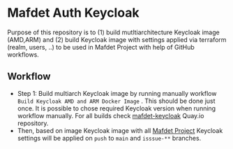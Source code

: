 # Mafdet Auth Keycloak

Purpose of this repository is to (1) build mutltiarchitecture Keycloak image (AMD,ARM) and (2) build Keycloak image with settings applied via terraform (realm, users, ..) to be used in Mafdet Project with help of GitHub workflows.

## Workflow
- Step 1: Build multiarch Keycloak image by running manually workflow `Build Keycloak AMD and ARM Docker Image` . This should be done just once. It is possible to chose required Keycloak version when running workflow manually. For all builds check [mafdet-keycloak](https://quay.io/repository/semicorp/mafdet-keycloak?tab=tags) Quay.io repository. 
- Then, based on image Keycloak image with all [Mafdet Project](https://github.com/orgs/SeMiCorp/repositories?q=mafdet&type=all&language=&sort=) Keycloak settings will be applied on `push` to `main` and `isssue-**` branches.
